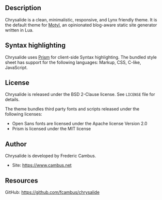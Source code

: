 ## Description

Chrysalide is a clean, minimalistic, responsive, and Lynx friendly theme. It is the default theme for [Motyl](https://github.com/fcambus/motyl), an opinionated blog-aware static site generator written in Lua.

## Syntax highlighting

Chrysalide uses [Prism](http://prismjs.com/) for client-side Syntax highlighting. The bundled style sheet has support for the following languages: Markup, CSS, C-like, JavaScript.

## License

Chrysalide is released under the BSD 2-Clause license. See `LICENSE` file for details.

The theme bundles third party fonts and scripts released under the following licenses:

- Open Sans fonts are licensed under the Apache license Version 2.0
- Prism is licensed under the MIT license

## Author

Chrysalide is developed by Frederic Cambus.

- Site: https://www.cambus.net

## Resources

GitHub: https://github.com/fcambus/chrysalide
